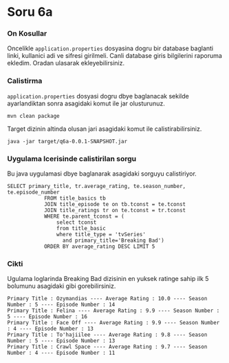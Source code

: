 # Soru 6a

### On Kosullar

Oncelikle `application.properties` dosyasina dogru bir database baglanti linki, kullanici adi ve sifresi girilmeli.
Canli database giris bilgilerini raporuma ekledim. Oradan ulasarak ekleyebilirsiniz.
 
### Calistirma
`application.properties` dosyasi dogru dbye baglanacak sekilde ayarlandiktan sonra asagidaki komut ile jar olusturunuz.


`mvn clean package`

Target dizinin altinda olusan jari asagidaki komut ile calistirabilirsiniz.

`java -jar target/q6a-0.0.1-SNAPSHOT.jar `

### Uygulama Icerisinde calistirilan sorgu

Bu java uygulamasi dbye baglanarak asagidaki sorguyu calistiriyor.

```
SELECT primary_title, tr.average_rating, te.season_number, te.episode_number
            FROM title_basics tb
            JOIN title_episode te on tb.tconst = te.tconst
            JOIN title_ratings tr on te.tconst = tr.tconst
            WHERE te.parent_tconst = (
                select tconst
                from title_basic
                where title_type = 'tvSeries'
                  and primary_title='Breaking Bad')
            ORDER BY average_rating DESC LIMIT 5
```

### Cikti

Ugulama loglarinda Breaking Bad dizisinin en yuksek ratinge sahip ilk 5 bolumunu asagidaki gibi gorebilirsiniz.
 
```
Primary Title : Ozymandias ---- Average Rating : 10.0 ---- Season Number : 5 ---- Episode Number : 14 
Primary Title : Felina ---- Average Rating : 9.9 ---- Season Number : 5 ---- Episode Number : 16 
Primary Title : Face Off ---- Average Rating : 9.9 ---- Season Number : 4 ---- Episode Number : 13 
Primary Title : To'hajiilee ---- Average Rating : 9.8 ---- Season Number : 5 ---- Episode Number : 13 
Primary Title : Crawl Space ---- Average Rating : 9.7 ---- Season Number : 4 ---- Episode Number : 11 
```






